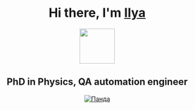 <h1 align="center">Hi there, I'm <a href="https://www.researchgate.net/profile/I-Samoilov" target="_blank">Ilya </a> </h1>

<!DOCTYPE html>
<html>
 <head>
  <meta charset="utf-8">
 </head>
 <body>
  <p align="center">
   <img src="https://media1.giphy.com/media/xT0Cyhi8GCSU91PvtC/giphy.gif?cid=ecf05e47a9uv864h0rb3jc6fu37dnx74utf458k6r4gokoxm&rid=giphy.gif&ct=g" height="80"/></p>
   <h2 align="center">PhD in Physics, QA automation engineer </h2>
   <p align="center">
   <a href="https://www.codewars.com/users/SamoilovIS"><img src="https://www.codewars.com/users/SamoilovIS/badges/large" alt="Панда"></a></p>
 </body>
</html>
